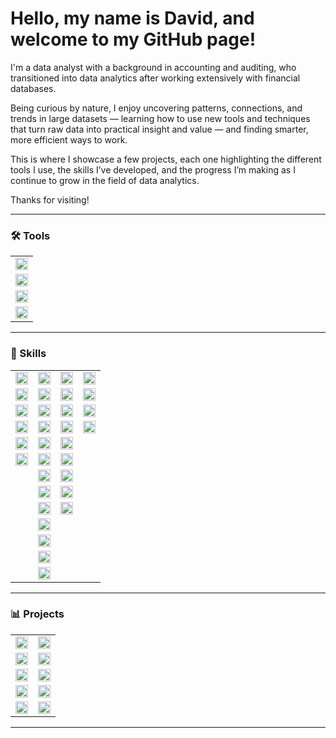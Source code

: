 # Hello, my name is David, and welcome to my GitHub page!

I'm a data analyst with a background in accounting and auditing, who transitioned into data analytics after working extensively with financial databases.

Being curious by nature, I enjoy uncovering patterns, connections, and trends in large datasets — learning how to use new tools and techniques that turn raw data into practical insight and value — and finding smarter, more efficient ways to work.

This is where I showcase a few projects, each one highlighting the different tools I use, the skills I’ve developed, and the progress I’m making as I continue to grow in the field of data analytics.

Thanks for visiting!

---

### 🛠️ Tools <!--& Technologies-->
<table>
  <tr><td><a href="#"><img height="20" src="https://img.shields.io/badge/Excel-%23217346?style=plastic&logo=microsoft-excel&logoColor=white" alt="Excel"></td></tr>
  <tr><td><a href="#"><img height="20" src="https://img.shields.io/badge/PostgreSQL-336791?style=plastic&logo=postgresql&logoColor=white" alt="PostgreSQL"></td></tr>
  <tr><td><a href="#"><img height="20" src="https://img.shields.io/badge/Python-3776AB?style=plastic&logo=python&logoColor=white" alt="Python"></td></tr>
  <tr><td><a href="#"><img height="20" src="https://img.shields.io/badge/Tableau-1C4481?style=plastic&logo=tableau&logoColor=white" alt="Tableau"></td></tr>
<!--  <tr><td><a href="#"><img height="20" src="https://img.shields.io/badge/Power%20BI-F2C811?style=plastic&logo=power-bi&logoColor=black" alt="Power BI"></td></tr>-->
</table>

---

### 🧠 Skills
<table>
    <tr>
      <td><a href="#"><img height="20" src="https://img.shields.io/badge/Data-Understanding-2E7D32?style=plastic&logo=data&logoColor=white" alt="Data Understanding"></td>
      <td><a href="#"><img height="20" src="https://img.shields.io/badge/Data-Preparation-1565C0?style=plastic&logo=data&logoColor=white" alt="Data Understanding"></td>
      <td><a href="#"><img height="20" src="https://img.shields.io/badge/Data-Analysis-4527A0?style=plastic&logo=data&logoColor=white" alt="Data Understanding"></td>
      <td><a href="#"><img height="20" src="https://img.shields.io/badge/Data-Communication-00796B?style=plastic&logo=data&logoColor=white" alt="Data Understanding"></td>
    </tr>
    <tr>
      <td><a href="#"><img height="20" src="https://img.shields.io/badge/Data%20Description-4CAF50?style=plastic&logo=data&logoColor=white" alt="Data Understanding"></td>
      <td><a href="#"><img height="20" src="https://img.shields.io/badge/Data%20Exploration-2196F3?style=plastic&logo=data&logoColor=white" alt="Data Understanding"></td>
      <td><a href="#"><img height="20" src="https://img.shields.io/badge/Exploratory%20Data%20Analysis-673AB7?style=plastic&logo=data&logoColor=white" alt="Data Understanding"></td>
      <td><a href="#"><img height="20" src="https://img.shields.io/badge/Visualization-26A69A?style=plastic&logo=data&logoColor=white" alt="Data Understanding"></td>
    </tr>
    <tr>
      <td><a href="#"><img height="20" src="https://img.shields.io/badge/ERD%20Creation-4CAF50?style=plastic&logo=data&logoColor=white" alt="Data Understanding"></td>
      <td><a href="#"><img height="20" src="https://img.shields.io/badge/Data%20Wrangling-2196F3?style=plastic&logo=data&logoColor=white" alt="Data Understanding"></td>
      <td><a href="#"><img height="20" src="https://img.shields.io/badge/Descriptive%20Statistics-673AB7?style=plastic&logo=data&logoColor=white" alt="Data Understanding"></td>
      <td><a href="#"><img height="20" src="https://img.shields.io/badge/Presentation-26A69A?style=plastic&logo=data&logoColor=white" alt="Data Understanding"></td>
    </tr>
    <tr>
      <td><a href="#"><img height="20" src="https://img.shields.io/badge/Metadata%20Documentation-4CAF50?style=plastic&logo=data&logoColor=white" alt="Data Understanding"></td>
      <td><a href="#"><img height="20" src="https://img.shields.io/badge/Data%20Cleaning-2196F3?style=plastic&logo=data&logoColor=white" alt="Data Understanding"></td>
      <td><a href="#"><img height="20" src="https://img.shields.io/badge/Segmentation-673AB7?style=plastic&logo=data&logoColor=white" alt="Data Understanding"></td>
      <td><a href="#"><img height="20" src="https://img.shields.io/badge/Storytelling-26A69A?style=plastic&logo=data&logoColor=white" alt="Data Understanding"></td>
    </tr>
    <tr>
      <td><a href="#"><img height="20" src="https://img.shields.io/badge/Data%20Profiling-4CAF50?style=plastic&logo=data&logoColor=white" alt="Data Understanding"></td>
      <td><a href="#"><img height="20" src="https://img.shields.io/badge/Quality%20Checks-2196F3?style=plastic&logo=data&logoColor=white" alt="Data Understanding"></td>
      <td><a href="#"><img height="20" src="https://img.shields.io/badge/Profiling-673AB7?style=plastic&logo=data&logoColor=white" alt="Data Understanding"></td>
      <td></td>
    </tr>
    <tr>
      <td><a href="#"><img height="20" src="https://img.shields.io/badge/Integrity%20Checks-4CAF50?style=plastic&logo=data&logoColor=white" alt="Data Understanding"></td>
      <td><a href="#"><img height="20" src="https://img.shields.io/badge/Business%20Rule%20Validation-2196F3?style=plastic&logo=data&logoColor=white" alt="Data Understanding"></td>
      <td><a href="#"><img height="20" src="https://img.shields.io/badge/Trend%20Analysis-673AB7?style=plastic&logo=data&logoColor=white" alt="Data Understanding"></td>
      <td></td>
    </tr>
    <tr>
      <td></td>
      <td><a href="#"><img height="20" src="https://img.shields.io/badge/Subsetting-2196F3?style=plastic&logo=data&logoColor=white" alt="Data Understanding"></td>
      <td><a href="#"><img height="20" src="https://img.shields.io/badge/Statistical%20Analysis-673AB7?style=plastic&logo=data&logoColor=white" alt="Data Understanding"></td>
      <td></td>
    </tr>
    <tr>
      <td></td>
      <td><a href="#"><img height="20" src="https://img.shields.io/badge/Grouping-2196F3?style=plastic&logo=data&logoColor=white" alt="Data Understanding"></td>
      <td><a href="#"><img height="20" src="https://img.shields.io/badge/Hypothesis%20Testing-673AB7?style=plastic&logo=data&logoColor=white" alt="Data Understanding"></td>
      <td></td>
    </tr>
    <tr>
      <td></td>
      <td><a href="#"><img height="20" src="https://img.shields.io/badge/Aggregation-2196F3?style=plastic&logo=data&logoColor=white" alt="Data Understanding"></td>
      <td><a href="#"><img height="20" src="https://img.shields.io/badge/Forecasting-673AB7?style=plastic&logo=data&logoColor=white" alt="Data Understanding"></td>
      <td></td>
    </tr>
    <tr>
      <td></td>
      <td><a href="#"><img height="20" src="https://img.shields.io/badge/Deriving%20New%20Variables-2196F3?style=plastic&logo=data&logoColor=white" alt="Data Understanding"></td>
      <td></td>
      <td></td>
    </tr>
    <tr>
      <td></td>
      <td><a href="#"><img height="20" src="https://img.shields.io/badge/Data%20Merging-2196F3?style=plastic&logo=data&logoColor=white" alt="Data Understanding"></td>
      <td></td>
      <td></td>
    </tr>
    <tr>
      <td></td>
      <td><a href="#"><img height="20" src="https://img.shields.io/badge/Data%20Integration-2196F3?style=plastic&logo=data&logoColor=white" alt="Data Understanding"></td>
      <td></td>
      <td></td>
    </tr>
    <tr>
      <td></td>
      <td><a href="#"><img height="20" src="https://img.shields.io/badge/Data%20Transformation-2196F3?style=plastic&logo=data&logoColor=white" alt="Data Understanding"></td>
      <td></td>
      <td></td>
    </tr>
</table>

---

### 📊 Projects 

<table>
  <tr>
    <td>
      <a href="https://github.com/davidgriesel/01_video_game_market_analysis">
        <img height="20" src="https://img.shields.io/badge/01-Video_Game_Analysis-blue?style=plastic" alt="Project 01">
      </a>
    </td>
    <td>
      <a href="#"><img height="20" src="https://img.shields.io/badge/Excel-%23217346?style=plastic&logo=microsoft-excel&logoColor=white" alt="Excel"></a>
    </td>
  </tr>
  <tr>
    <td>
      <a href="https://github.com/davidgriesel/02_flu_risk_forecasting">
        <img height="20" src="https://img.shields.io/badge/02-Flu_Risk_Forecasting-green?style=plastic" alt="Project 02">
      </a>
    </td>
    <td>
      <a href="#"><img height="20" src="https://img.shields.io/badge/Tableau-1C4481?style=plastic&logo=tableau&logoColor=white" alt="Tableau"></a>
    </td>
  </tr>
  <tr>
    <td>
      <a href="https://github.com/davidgriesel/03_streaming_service_database_queries">
        <img height="20" src="https://img.shields.io/badge/03-Streaming_DB_Queries-yellow?style=plastic" alt="Project 03">
      </a>
    </td>
    <td>
      <a href="#"><img height="20" src="https://img.shields.io/badge/PostgreSQL-336791?style=plastic&logo=postgresql&logoColor=white" alt="PostgreSQL"></a>
    </td>
  </tr>
  <tr>
    <td>
      <a href="https://github.com/davidgriesel/04_customer_segmentation_behavioural_analysis">
        <img height="20" src="https://img.shields.io/badge/04-Customer_Segmentation-orange?style=plastic" alt="Project 04">
      </a>
    </td>
    <td>
      <a href="#"><img height="20" src="https://img.shields.io/badge/Python-3776AB?style=plastic&logo=python&logoColor=white" alt="Python"></a>
    </td>
  </tr>
  <tr>
    <td>
      <a href="https://github.com/davidgriesel/06_coffee_quality_modelling">
        <img height="20" src="https://img.shields.io/badge/05-Coffee_Modelling-brown?style=plastic" alt="Project 05">
      </a>
    </td>
    <td>
      <a href="#"><img height="20" src="https://img.shields.io/badge/Python-3776AB?style=plastic&logo=python&logoColor=white" alt="Python"></a>
    </td>
  </tr>
</table>

---